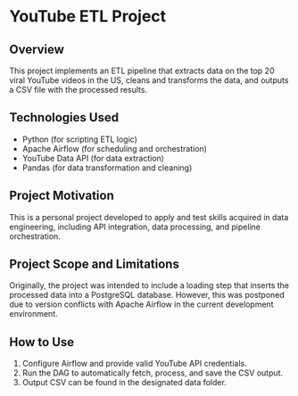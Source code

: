 # YouTube ETL Project

## Overview
This project implements an ETL pipeline that extracts data on the top 20 viral YouTube videos in the US, cleans and transforms the data, and outputs a CSV file with the processed results.

## Technologies Used
- Python (for scripting ETL logic)
- Apache Airflow (for scheduling and orchestration)
- YouTube Data API (for data extraction)
- Pandas (for data transformation and cleaning)

## Project Motivation
This is a personal project developed to apply and test skills acquired in data engineering, including API integration, data processing, and pipeline orchestration.

## Project Scope and Limitations
Originally, the project was intended to include a loading step that inserts the processed data into a PostgreSQL database. However, this was postponed due to version conflicts with Apache Airflow in the current development environment.

## How to Use
1. Configure Airflow and provide valid YouTube API credentials.
2. Run the DAG to automatically fetch, process, and save the CSV output.
3. Output CSV can be found in the designated data folder.



